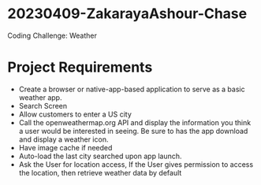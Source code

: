 # 20230409-ZakarayaAshour-Chase
Coding Challenge: Weather
# Project Requirements
- Create a browser or native-app-based application to serve as a basic weather app.
- Search Screen
 - Allow customers to enter a US city
 - Call the openweathermap.org API and display the information you think a user would be interested in seeing. Be sure to has the app download and display a weather icon.
 - Have image cache if needed
- Auto-load the last city searched upon app launch.
- Ask the User for location access, If the User gives permission to access the location, then retrieve weather data by default
